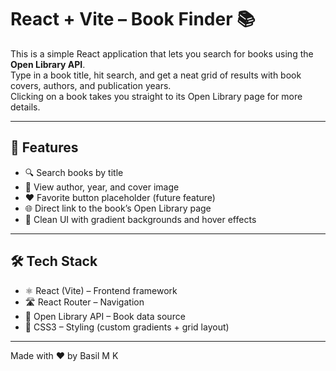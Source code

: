 # React + Vite – Book Finder 📚

This is a simple React application that lets you search for books using the **Open Library API**.  
Type in a book title, hit search, and get a neat grid of results with book covers, authors, and publication years.  
Clicking on a book takes you straight to its Open Library page for more details.

---

## 🚀 Features

- 🔍 Search books by title  
- 📖 View author, year, and cover image  
- ❤️ Favorite button placeholder (future feature)  
- 🌐 Direct link to the book’s Open Library page  
- 🎨 Clean UI with gradient backgrounds and hover effects  

---

## 🛠️ Tech Stack

- ⚛️ React (Vite) – Frontend framework  
- 🛣️ React Router – Navigation  
- 📡 Open Library API – Book data source  
- 🎨 CSS3 – Styling (custom gradients + grid layout)  

---
Made with ❤️ by Basil M K